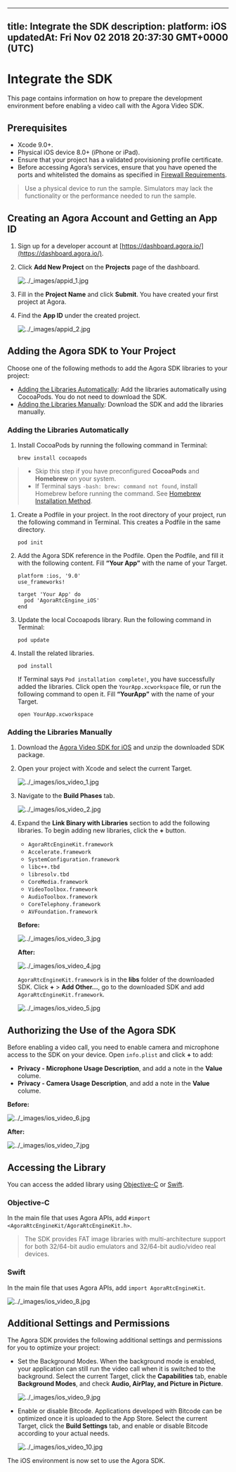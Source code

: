 
---
title: Integrate the SDK
description: 
platform: iOS
updatedAt: Fri Nov 02 2018 20:37:30 GMT+0000 (UTC)
---
# Integrate the SDK
This page contains information on how to prepare the development environment before enabling a video call with the Agora Video SDK.

## Prerequisites

- Xcode 9.0+.
- Physical iOS device 8.0+ \(iPhone or iPad\).
- Ensure that your project has a validated provisioning profile certificate.
- Before accessing Agora’s services, ensure that you have opened the ports and whitelisted the domains as specified in [Firewall Requirements](../../en/Agora%20Platform/firewall.md).

> Use a physical device to run the sample. Simulators may lack the functionality or the performance needed to run the sample.

## Creating an Agora Account and Getting an App ID

1. Sign up for a developer account at [https://dashboard.agora.io/](https://dashboard.agora.io/).

2. Click **Add New Project** on the **Projects** page of the dashboard.

   <img alt="../_images/appid_1.jpg" src="https://web-cdn.agora.io/docs-files/en/appid_1.jpg" />

3. Fill in the **Project Name** and click **Submit**. You have created your first project at Agora.

4. Find the **App ID** under the created project.

   <img alt="../_images/appid_2.jpg" src="https://web-cdn.agora.io/docs-files/en/appid_2.jpg" />

## Adding the Agora SDK to Your Project

Choose one of the following methods to add the Agora SDK libraries to your project:

- [Adding the Libraries Automatically](#auto-add): Add the libraries automatically using CocoaPods. You do not need to download the SDK.
- [Adding the Libraries Manually](#man-add): Download the SDK and add the libraries manually.

### <a name = "auto-add"></a>Adding the Libraries Automatically

1. Install CocoaPods by running the following command in Terminal:

   ```
   brew install cocoapods
   ```

 > - Skip this step if you have preconfigured **CocoaPods** and **Homebrew** on your system.
 > - If Terminal says `-bash: brew: command not found`, install Homebrew before running the command. See [Homebrew Installation Method](http://brew.sh/index.html).

1. Create a Podfile in your project. In the root directory of your project, run the following command in Terminal. This creates a Podfile in the same directory.

   ```
   pod init
   ```

2. Add the Agora SDK reference in the Podfile. Open the Podfile, and fill it with the following content. Fill **“Your App”** with the name of your Target.

   ```
   platform :ios, '9.0'
   use_frameworks!
   
   target 'Your App' do
     pod 'AgoraRtcEngine_iOS'
   end
   ```

3. Update the local Cocoapods library. Run the following command in Terminal:

   ```
   pod update
   ```

4. Install the related libraries.

   ```
   pod install
   ```

   If Terminal says `Pod installation complete!`, you have successfully added the libraries. Click open the `YourApp.xcworkspace` file, or run the following command to open it. Fill **“YourApp”** with the name of your Target.

   ```
   open YourApp.xcworkspace
   ```

### Adding the Libraries Manually

1. Download the [Agora Video SDK for iOS](https://docs.agora.io/en/Agora%20Platform/downloads) and unzip the downloaded SDK package.

2. Open your project with Xcode and select the current Target.

   <img alt="../_images/ios_video_1.jpg" src="https://web-cdn.agora.io/docs-files/en/ios_video_1.jpg" />

3. Navigate to the **Build Phases** tab.

   <img alt="../_images/ios_video_2.jpg" src="https://web-cdn.agora.io/docs-files/en/ios_video_2.jpg" />

4. Expand the **Link Binary with Libraries** section to add the following libraries. To begin adding new libraries, click the **+** button.

   - `AgoraRtcEngineKit.framework`
   - `Accelerate.framework`
   - `SystemConfiguration.framework`
   - `libc++.tbd`
   - `libresolv.tbd`
   - `CoreMedia.framework`
   - `VideoToolbox.framework`
   - `AudioToolbox.framework`
   - `CoreTelephony.framework`
   - `AVFoundation.framework`

   **Before:**

   <img alt="../_images/ios_video_3.jpg" src="https://web-cdn.agora.io/docs-files/en/ios_video_3.jpg" />

   **After:**

   <img alt="../_images/ios_video_4.jpg" src="https://web-cdn.agora.io/docs-files/en/ios_video_4.jpg" />

   `AgoraRtcEngineKit.framework` is in the **libs** folder of the downloaded SDK. Click **+** \> **Add Other…**, go to the downloaded SDK and add `AgoraRtcEngineKit.framework`.

   <img alt="../_images/ios_video_5.jpg" src="https://web-cdn.agora.io/docs-files/en/ios_video_5.jpg" />

## Authorizing the Use of the Agora SDK

Before enabling a video call, you need to enable camera and microphone access to the SDK on your device. Open `info.plist` and click **+** to add:

- **Privacy - Microphone Usage Description**, and add a note in the **Value** colume.
- **Privacy - Camera Usage Description**, and add a note in the **Value** colume.

**Before:**

<img alt="../_images/ios_video_6.jpg" src="https://web-cdn.agora.io/docs-files/en/ios_video_6.jpg" />

**After:**

<img alt="../_images/ios_video_7.jpg" src="https://web-cdn.agora.io/docs-files/en/ios_video_7.jpg" />

## Accessing the Library

You can access the added library using [Objective-C](#oc) or [Swift](#swift).

### <a name = "oc"></a>Objective-C

In the main file that uses Agora APIs, add `#import <AgoraRtcEngineKit/AgoraRtcEngineKit.h>`.

> The SDK provides FAT image libraries with multi-architecture support for both 32/64-bit audio emulators and 32/64-bit audio/video real devices.

### <a name = "swift"></a>Swift

In the main file that uses Agora APIs, add `import AgoraRtcEngineKit`.

<img alt="../_images/ios_video_8.jpg" src="https://web-cdn.agora.io/docs-files/en/ios_video_8.jpg" />

## Additional Settings and Permissions

The Agora SDK provides the following additional settings and permissions for you to optimize your project:

- Set the Background Modes. When the background mode is enabled, your application can still run the video call when it is switched to the background. Select the current Target, click the **Capabilities** tab, enable **Background Modes**, and check **Audio, AirPlay, and Picture in Picture**.

  <img alt="../_images/ios_video_9.jpg" src="https://web-cdn.agora.io/docs-files/en/ios_video_9.jpg" />

- Enable or disable Bitcode. Applications developed with Bitcode can be optimized once it is uploaded to the App Store. Select the current Target, click the **Build Settings** tab, and enable or disable Bitcode according to your actual needs.

  <img alt="../_images/ios_video_10.jpg" src="https://web-cdn.agora.io/docs-files/en/ios_video_10.jpg" />
	
The iOS environment is now set to use the Agora SDK.
